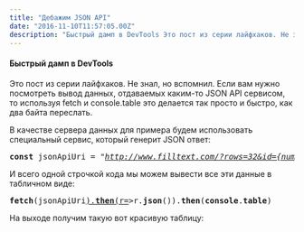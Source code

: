 ```yaml
---
title: "Дебажим JSON API"
date: "2016-11-10T11:57:05.00Z"
description: "Быстрый дамп в DevTools Это пост из серии лайфхаков. Не знал, но вспомнил. Если вам нужно посмотреть вывод данных, отдаваемых ка"
---
```


<h4>Быстрый дамп в DevTools</h4>
<p>Это пост из серии лайфхаков. Не знал, но вспомнил. Если вам нужно посмотреть вывод данных, отдаваемых каким-то JSON API сервисом, то используя fetch и console.table это делается так просто и быстро, как два байта переслать.</p>
<p>В качестве сервера данных для примера будем использовать специальный сервис, который генерит JSON ответ:</p>
<pre><strong>const</strong> jsonApiUri = "<a href="http://www.filltext.com/?rows=32&amp;id=%7Bnumber%7C1000%7D&amp;firstName=%7BfirstName%7D&amp;lastName=%7BlastName%7D&amp;email=%7Bemail%7D&amp;phone=%7Bphone%7C%28xxx%29xxx-xx-xx%7D&amp;description=%7Blorem%7C16%7D" target="_blank" rel="noopener noreferrer"><em>http://www.filltext.com/?rows=32&amp;id={number|1000}&amp;firstName={firstName}&amp;lastName={lastName}&amp;email={email}&amp;phone={phone|(xxx)xxx-xx-xx}&amp;description={lorem|16}</em></a>"</pre>
<p>И всего одной строчкой кода мы можем вывести все эти данные в табличном виде:</p>
<pre><strong>fetch</strong>(jsonApiUri<a href="http://www.filltext.com/?rows=32&amp;id=%7Bnumber%7C1000%7D&amp;firstName=%7BfirstName%7D&amp;lastName=%7BlastName%7D&amp;email=%7Bemail%7D&amp;phone=%7Bphone%7C%28xxx%29xxx-xx-xx%7D&amp;description=%7Blorem%7C16%7D%27%29.then%28r=" target="_blank" rel="noopener noreferrer">).<strong>then</strong>(r=</a>&gt;r.<strong>json</strong>()).<strong>then</strong>(<strong>console</strong>.<strong>table</strong>)</pre>
<p>На выходе получим такую вот красивую таблицу:</p>



